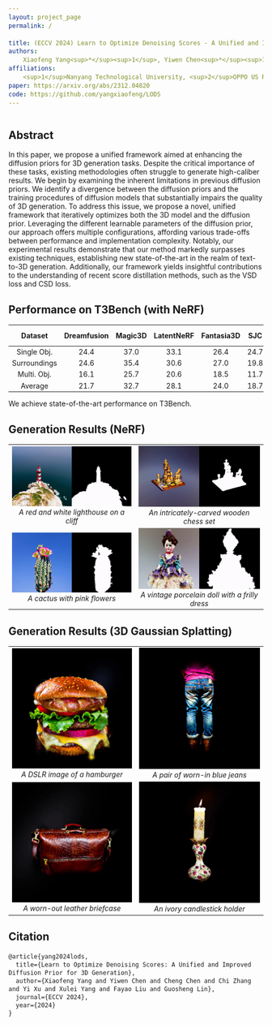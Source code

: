 ```yaml
---
layout: project_page
permalink: /

title: (ECCV 2024) Learn to Optimize Denoising Scores - A Unified and Improved Diffusion Prior for 3D Generation
authors:
    Xiaofeng Yang<sup>*</sup><sup>1</sup>, Yiwen Chen<sup>*</sup><sup>1</sup>, Cheng Chen<sup>1</sup>, Chi Zhang<sup>1</sup>, Yi Xu<sup>2</sup>, Xulei Yang<sup>3</sup>, Fayao Liu<sup>3</sup> and Guosheng Lin<sup>1</sup>
affiliations:
    <sup>1</sup>Nanyang Technological University, <sup>2</sup>OPPO US Research Center, <sup>3</sup>A*STAR, Singapore
paper: https://arxiv.org/abs/2312.04820
code: https://github.com/yangxiaofeng/LODS
---
```


<div class="columns is-centered has-text-centered">
    <div class="column is-four-fifths">
        <h2>Abstract</h2>
        <div class="content has-text-justified">
In this paper, we propose a unified framework aimed at enhancing the diffusion priors for 3D generation tasks. Despite the critical importance of these tasks, existing methodologies often struggle to generate high-caliber results. We begin by examining the inherent limitations in previous diffusion priors. We identify a divergence between the diffusion priors and the training procedures of diffusion models that substantially impairs the quality of 3D generation. To address this issue, we propose a novel, unified framework that iteratively optimizes both the 3D model and the diffusion prior. Leveraging the different learnable parameters of the diffusion prior, our approach offers multiple configurations, affording various trade-offs between performance and implementation complexity. Notably, our experimental results demonstrate that our method markedly surpasses existing techniques, establishing new state-of-the-art in the realm of text-to-3D generation. Additionally, our framework yields insightful contributions to the understanding of recent score distillation methods, such as the VSD loss and CSD loss. 
</div>    
</div>
</div>




## Performance on T3Bench (with NeRF)


| Dataset      | Dreamfusion | Magic3D | LatentNeRF | Fantasia3D | SJC  | ProlificDreamer | LODS Emb. | LODS LoRA |
|:------------:|:-----------:|:-------:|:----------:|:----------:|:----:|:---------------:|:---------:|:---------:|
| Single Obj.  |     24.4    |   37.0  |    33.1    |    26.4    | 24.7 |       49.4      |  **52.3** |    51.3   |
| Surroundings |     24.6    |   35.4  |    30.6    |    27.0    | 19.8 |       44.8      |  **49.8** |    47.3   |
| Multi. Obj.  |     16.1    |   25.7  |    20.6    |    18.5    | 11.7 |       35.8      |  **39.7** |    37.5   |
| Average      |     21.7    |   32.7  |    28.1    |    24.0    | 18.7 |       43.3      |  **47.3** |    45.4   |

We achieve state-of-the-art performance on T3Bench.

## Generation Results (NeRF)

<table style="border: none;">
  <tr>
    <td style="text-align: center;">
      <img src="static/image/demo_gif1.gif" alt="A red and white lighthouse on a cliff" />
      <br><em>A red and white lighthouse on a cliff</em>
    </td>
    <td style="text-align: center;">
      <img src="static/image/demo_gif2.gif" alt="An intricately-carved wooden chess set" />
      <br><em>An intricately-carved wooden chess set</em>
    </td>
  </tr>
  <tr>
    <td style="text-align: center;">
      <img src="static/image/demo_gif3.gif" alt="A cactus with pink flowers" />
      <br><em>A cactus with pink flowers</em>
    </td>
    <td style="text-align: center;">
      <img src="static/image/demo_gif4.gif" alt="A vintage porcelain doll with a frilly dress" />
      <br><em>A vintage porcelain doll with a frilly dress</em>
    </td>
  </tr>
</table>

## Generation Results (3D Gaussian Splatting)

<table style="border: none;">
  <tr>
    <td style="text-align: center;">
      <img src="static/image/demo_gif_gs_1.gif" alt="A DSLR image of a hamburger" />
      <br><em>A DSLR image of a hamburger</em>
    </td>
    <td style="text-align: center;">
      <img src="static/image/demo_gif_gs_2.gif" alt="A pair of worn-in blue jeans" />
      <br><em>A pair of worn-in blue jeans</em>
    </td>
  </tr>
  <tr>
    <td style="text-align: center;">
      <img src="static/image/demo_gif_gs_3.gif" alt="A worn-out leather briefcase" />
      <br><em>A worn-out leather briefcase</em>
    </td>
    <td style="text-align: center;">
      <img src="static/image/demo_gif_gs_4.gif" alt="An ivory candlestick holder" />
      <br><em>An ivory candlestick holder</em>
    </td>
  </tr>
</table>


## Citation
```
@article{yang2024lods,
  title={Learn to Optimize Denoising Scores: A Unified and Improved Diffusion Prior for 3D Generation},
  author={Xiaofeng Yang and Yiwen Chen and Cheng Chen and Chi Zhang and Yi Xu and Xulei Yang and Fayao Liu and Guosheng Lin},
  journal={ECCV 2024},
  year={2024}
}
```
